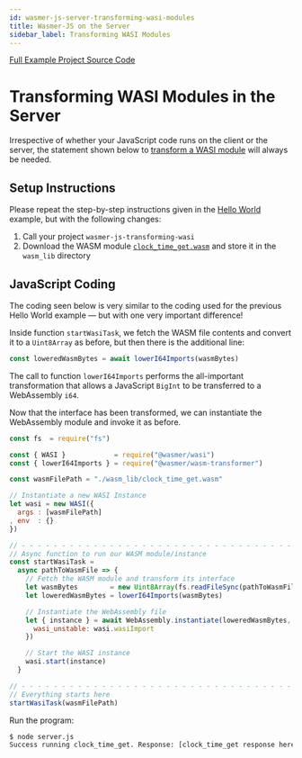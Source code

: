 ```yaml
---
id: wasmer-js-server-transforming-wasi-modules
title: Wasmer-JS on the Server
sidebar_label: Transforming WASI Modules
---
```


[Full Example Project Source Code](https://github.com/wasmerio/docs.wasmer.io/tree/master/docs/wasmer-js/server/examples/transforming-wasi-modules)

# Transforming WASI Modules in the Server

Irrespective of whether your JavaScript code runs on the client or the server, the statement shown below to [transform a WASI module](../../../wasmer-js-module-transformation) will always be needed.

## Setup Instructions

Please repeat the step-by-step instructions given in the [Hello World](/wasmer-js/server/examples/hello-world/wasmer-js-server-hello-world) example, but with the following changes:

1. Call your project `wasmer-js-transforming-wasi`
1. Download the WASM module [`clock_time_get.wasm`](https://github.com/wasmerio/docs.wasmer.io/raw/master/docs/wasmer-js/wasm_lib/clock_time_get.wasm) and store it in the `wasm_lib` directory

## JavaScript Coding

The coding seen below is very similar to the coding used for the previous Hello World example &mdash; but with one very important difference!

Inside function `startWasiTask`, we fetch the WASM file contents and convert it to a `Uint8Array` as before, but then there is the additional line:

```JavaScript
const loweredWasmBytes = await lowerI64Imports(wasmBytes)
```

The call to function `lowerI64Imports` performs the all-important transformation that allows a JavaScript `BigInt` to be transferred to a WebAssembly `i64`.

Now that the interface has been transformed, we can instantiate the WebAssembly module and invoke it as before.

```JavaScript
const fs  = require("fs")

const { WASI }            = require("@wasmer/wasi")
const { lowerI64Imports } = require("@wasmer/wasm-transformer")

const wasmFilePath = "./wasm_lib/clock_time_get.wasm"

// Instantiate a new WASI Instance
let wasi = new WASI({
  args : [wasmFilePath]
, env  : {}
})

// - - - - - - - - - - - - - - - - - - - - - - - - - - - - - - - - - - - - - - -
// Async function to run our WASM module/instance
const startWasiTask =
  async pathToWasmFile => {
    // Fetch the WASM module and transform its interface
    let wasmBytes        = new Uint8Array(fs.readFileSync(pathToWasmFile))
    let loweredWasmBytes = lowerI64Imports(wasmBytes)

    // Instantiate the WebAssembly file
    let { instance } = await WebAssembly.instantiate(loweredWasmBytes, {
      wasi_unstable: wasi.wasiImport
    })

    // Start the WASI instance
    wasi.start(instance)
  }

// - - - - - - - - - - - - - - - - - - - - - - - - - - - - - - - - - - - - - - -
// Everything starts here
startWasiTask(wasmFilePath)
```

Run the program:

```bash
$ node server.js
Success running clock_time_get. Response: [clock_time_get response here]
```
